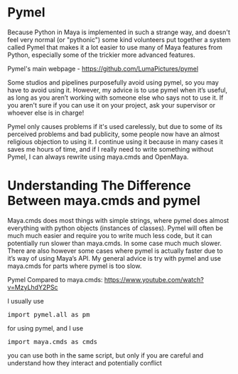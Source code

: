 Pymel
========

Because Python in Maya is implemented in such a strange way, and doesn't feel very normal (or "pythonic") some kind volunteers put together a system called Pymel that makes it a lot easier to use many of Maya features from Python, especially some of the trickier more advanced features.


Pymel's main webpage - https://github.com/LumaPictures/pymel


Some studios and pipelines purposefully avoid using pymel, so you may have to avoid using it. However, my advice is to use pymel when it’s useful, as long as you aren’t working with someone else who says not to use it. If you aren't sure if you can use it on your project, ask your supervisor or whoever else is in charge!

Pymel only causes problems if it's used carelessly, but due to some of its perceived problems and bad publicity, some people now have an almost religious objection to using it. I continue using it because in many cases it saves me hours of time, and if I really need to write something without Pymel, I can always rewrite using maya.cmds and OpenMaya.



Understanding The Difference Between  maya.cmds  and  pymel
================================================================

Maya.cmds does most things with simple strings, where pymel does almost everything with python objects (instances of classes).  Pymel will often be much much easier and require you to write much less code, but it can potentially run slower than maya.cmds.  In some case much much slower.  There are also however some cases where pymel is actually faster due to it’s way of using Maya’s API.  My general advice is try with pymel and use maya.cmds for parts where pymel is too slow.

Pymel Compared to maya.cmds:
https://www.youtube.com/watch?v=MzyLhdY2PSc

I usually use
<pre>
import pymel.all as pm 
</pre>

for using pymel,  and I use
<pre>
import maya.cmds as cmds
</pre>

you can use both in the same script, but only if you are careful
and understand how they interact and potentially conflict

